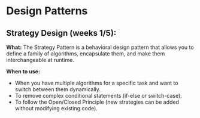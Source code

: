 # Design Patterns

## Strategy Design (weeks 1/5):
**What:** The Strategy Pattern is a behavioral design pattern that allows you to define a family of algorithms, encapsulate them, and make them interchangeable at runtime.

**When to use:**
- When you have multiple algorithms for a specific task and want to switch between them dynamically.
- To remove complex conditional statements (if-else or switch-case).
- To follow the Open/Closed Principle (new strategies can be added without modifying existing code).


